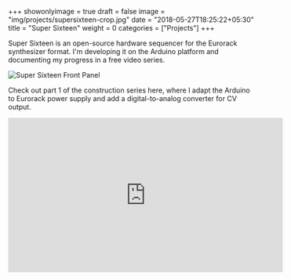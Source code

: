 +++
showonlyimage = true
draft = false
image = "img/projects/supersixteen-crop.jpg"
date = "2018-05-27T18:25:22+05:30"
title = "Super Sixteen"
weight = 0
categories = ["Projects"]
+++


Super Sixteen is an open-source hardware sequencer for the Eurorack synthesizer format. I'm developing it on the Arduino platform and documenting my progress in a free video series.

<!--more-->

![Super Sixteen Front Panel](/img/projects/supersixteen.jpg)


Check out part 1 of the construction series here, where I adapt the Arduino to Eurorack power supply and add a digital-to-analog converter for CV output.

<iframe width="560" height="315" src="https://www.youtube.com/embed/LfQ3woQ3Kn8" frameborder="0" allow="autoplay; encrypted-media" allowfullscreen></iframe>


